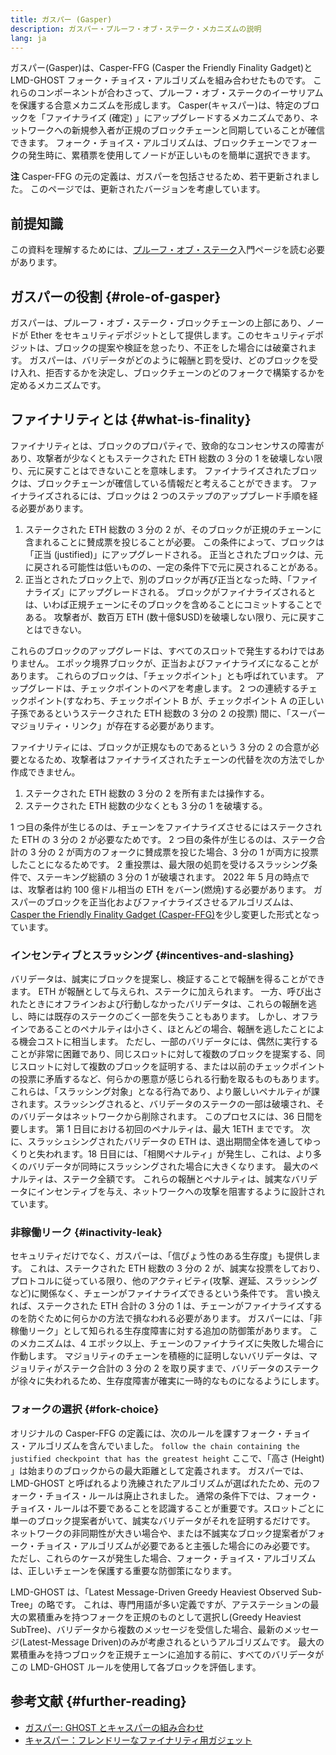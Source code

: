 ```yaml
---
title: ガスパー (Gasper)
description: ガスパー・プルーフ・オブ・ステーク・メカニズムの説明
lang: ja
---
```


ガスパー(Gasper)は、Casper-FFG (Casper the Friendly Finality Gadget)と LMD-GHOST フォーク・チョイス・アルゴリズムを組み合わせたものです。 これらのコンポーネントが合わさって、プルーフ・オブ・ステークのイーサリアムを保護する合意メカニズムを形成します。 Casper(キャスパー)は、特定のブロックを「ファイナライズ (確定) 」にアップグレードするメカニズムであり、ネットワークへの新規参入者が正規のブロックチェーンと同期していることが確信できます。 フォーク・チョイス・アルゴリズムは、ブロックチェーンでフォークの発生時に、累積票を使用してノードが正しいものを簡単に選択できます。

**注** Casper-FFG の元の定義は、ガスパーを包括させるため、若干更新されました。 このページでは、更新されたバージョンを考慮しています。

## 前提知識

この資料を理解するためには、[プルーフ・オブ・ステーク](/developers/docs/consensus-mechanisms/pos/)入門ページを読む必要があります。

## ガスパーの役割 {#role-of-gasper}

ガスパーは、プルーフ・オブ・ステーク・ブロックチェーンの上部にあり、ノードが Ether をセキュリティデポジットとして提供します。このセキュリティデポジットは、ブロックの提案や検証を怠ったり、不正をした場合には破棄されます。 ガスパーは、バリデータがどのように報酬と罰を受け、どのブロックを受け入れ、拒否するかを決定し、ブロックチェーンのどのフォークで構築するかを定めるメカニズムです。

## ファイナリティとは {#what-is-finality}

ファイナリティとは、ブロックのプロパティで、致命的なコンセンサスの障害があり、攻撃者が少なくともステークされた ETH 総数の 3 分の 1 を破壊しない限り、元に戻すことはできないことを意味します。 ファイナライズされたブロックは、ブロックチェーンが確信している情報だと考えることができます。 ファイナライズされるには、ブロックは 2 つのステップのアップブレード手順を経る必要があります。

1. ステークされた ETH 総数の 3 分の 2 が、そのブロックが正規のチェーンに含まれることに賛成票を投じることが必要。 この条件によって、ブロックは「正当 (justified)」にアップグレードされる。 正当とされたブロックは、元に戻される可能性は低いものの、一定の条件下で元に戻されることがある。
2. 正当とされたブロック上で、別のブロックが再び正当となった時、「ファイナライズ」にアップグレードされる。 ブロックがファイナライズされるとは、いわば正規チェーンにそのブロックを含めることにコミットすることである。 攻撃者が、数百万 ETH (数十億$USD)を破壊しない限り、元に戻すことはできない。

これらのブロックのアップグレードは、すべてのスロットで発生するわけではありません。 エポック境界ブロックが、正当およびファイナライズになることがあります。 これらのブロックは、「チェックポイント」とも呼ばれています。 アップグレードは、チェックポイントのペアを考慮します。 2 つの連続するチェックポイント(すなわち、チェックポイント B が、チェックポイント A の正しい子孫であるというステークされた ETH 総数の 3 分の 2 の投票) 間に、「スーパーマジョリティ・リンク」が存在する必要があります。

ファイナリティには、ブロックが正規なものであるという 3 分の 2 の合意が必要となるため、攻撃者はファイナライズされたチェーンの代替を次の方法でしか作成できません。

1. ステークされた ETH 総数の 3 分の 2 を所有または操作する。
2. ステークされた ETH 総数の少なくとも 3 分の 1 を破壊する。

1 つ目の条件が生じるのは、チェーンをファイナライズさせるにはステークされた ETH の 3 分の 2 が必要なためです。 2 つ目の条件が生じるのは、ステーク合計の 3 分の 2 が両方のフォークに賛成票を投じた場合、3 分の 1 が両方に投票したことになるためです。 2 重投票は、最大限の処罰を受けるスラッシング条件で、ステーキング総額の 3 分の 1 が破壊されます。 2022 年 5 月の時点では、攻撃者は約 100 億ドル相当の ETH をバーン(燃焼)する必要があります。 ガスパーのブロックを正当化およびファイナライズさせるアルゴリズムは、[Casper the Friendly Finality Gadget (Casper-FFG)](https://arxiv.org/pdf/1710.09437.pdf)を少し変更した形式となっています。

### インセンティブとスラッシング {#incentives-and-slashing}

バリデータは、誠実にブロックを提案し、検証することで報酬を得ることができます。 ETH が報酬として与えられ、ステークに加えられます。 一方、呼び出されたときにオフラインおよび行動しなかったバリデータは、これらの報酬を逃し、時には既存のステークのごく一部を失うこともあります。 しかし、オフラインであることのペナルティは小さく、ほとんどの場合、報酬を逃したことによる機会コストに相当します。 ただし、一部のバリデータには、偶然に実行することが非常に困難であり、同じスロットに対して複数のブロックを提案する、同じスロットに対して複数のブロックを証明する、または以前のチェックポイントの投票に矛盾するなど、何らかの悪意が感じられる行動を取るものもあります。 これらは、「スラッシング対象」となる行為であり、より厳しいペナルティが課されます。スラッシングされると、バリデータのステークの一部は破壊され、そのバリデータはネットワークから削除されます。 このプロセスには、36 日間を要します。 第 1 日目における初回のペナルティは、最大 1ETH までです。 次に、スラッシュシングされたバリデータの ETH は、退出期間全体を通してゆっくりと失われます。18 日目には、「相関ペナルティ」が発生し、これは、より多くのバリデータが同時にスラッシングされた場合に大きくなります。 最大のペナルティは、ステーク全額です。 これらの報酬とペナルティは、誠実なバリデータにインセンティブを与え、ネットワークへの攻撃を阻害するように設計されています。

### 非稼働リーク {#inactivity-leak}

セキュリティだけでなく、ガスパーは、「信ぴょう性のある生存度」も提供します。 これは、ステークされた ETH 総数の 3 分の 2 が、誠実な投票をしており、プロトコルに従っている限り、他のアクティビティ(攻撃、遅延、スラッシングなど)に関係なく、チェーンがファイナライズできるという条件です。 言い換えれば、ステークされた ETH 合計の 3 分の 1 は、チェーンがファイナライズするのを防ぐために何らかの方法で損なわれる必要があります。 ガスパーには、「非稼働リーク」として知られる生存度障害に対する追加の防御策があります。 このメカニズムは、4 エポック以上、チェーンのファイナライズに失敗した場合に作動します。 マジョリティのチェーンを積極的に証明しないバリデータは、マジョリティがステーク合計の 3 分の 2 を取り戻すまで、バリデータのステークが徐々に失われるため、生存度障害が確実に一時的なものになるようにします。

### フォークの選択 {#fork-choice}

オリジナルの Casper-FFG の定義には、次のルールを課すフォーク・チョイス・アルゴリズムを含んでいました。 `follow the chain containing the justified checkpoint that has the greatest height` ここで、「高さ (Height) 」は始まりのブロックからの最大距離として定義されます。 ガスパーでは、LMD-GHOST と呼ばれるより洗練されたアルゴリズムが選ばれたため、元のフォーク・チョイス・ルールは廃止されました。 通常の条件下では、フォーク・チョイス・ルールは不要であることを認識することが重要です。スロットごとに単一のブロック提案者がいて、誠実なバリデータがそれを証明するだけです。 ネットワークの非同期性が大きい場合や、または不誠実なブロック提案者がフォーク・チョイス・アルゴリズムが必要であると主張した場合にのみ必要です。 ただし、これらのケースが発生した場合、フォーク・チョイス・アルゴリズムは、正しいチェーンを保護する重要な防御策になります。

LMD-GHOST は、「Latest Message-Driven Greedy Heaviest Observed Sub-Tree」の略です。 これは、専門用語が多い定義ですが、アテステーションの最大の累積重みを持つフォークを正規のものとして選択し(Greedy Heaviest SubTree)、バリデータから複数のメッセージを受信した場合、最新のメッセージ(Latest-Message Driven)のみが考慮されるというアルゴリズムです。 最大の累積重みを持つブロックを正規チェーンに追加する前に、すべてのバリデータがこの LMD-GHOST ルールを使用して各ブロックを評価します。

## 参考文献 {#further-reading}

- [ガスパー: GHOST とキャスパーの組み合わせ](https://arxiv.org/pdf/2003.03052.pdf)
- [キャスパー：フレンドリーなファイナリティ用ガジェット](https://arxiv.org/pdf/1710.09437.pdf)
